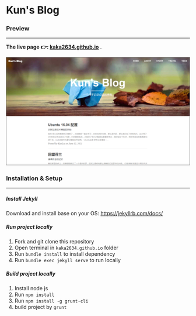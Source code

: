 # Kun's Blog


### Preview 
------------

**The live page :point_right:: [kaka2634.github.io](https://kaka2634.github.io)** .

![](/images/kun-blog.png)


### Installation & Setup
-----------------------

##### Install Jekyll
Download and install base on your OS: <https://jekyllrb.com/docs/>

##### Run project locally
1. Fork and git clone this repository
2. Open terminal in `kaka2634.github.io` folder 
3. Run `bundle install` to install dependency 
4. Run `bundle exec jekyll serve` to run locally

##### Build project locally
1. Install node js
2. Run `npm install`
3. Run `npm install -g grunt-cli`
4. build project by `grunt`


